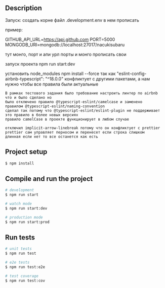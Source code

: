 

## Description
  Запуск:
  создать корне файл .development.env в нем прописать

  пример:

  GITHUB_API_URL=https://api.github.com
  PORT=5000
  MONGODB_URI=mongodb://localhost:27017/nacukisubaru

  тут монго, порт и апи урл порты и монго прописать свои

  запуск проекта npm run start:dev

  установить node_modules npm install --force так как
  "eslint-config-airbnb-typescript": "^18.0.0" конфликтует с другими пакетами, а нам нужно чтобы все правила были актуальные

	В рамках тестового задания было требование настроить линтер по airbnb что и было сделано но
	было отключено правило @typescript-eslint/camelcase и заменено правилом @typescript-eslint/naming-convention
	сделал так потому что @typescript-eslint/eslint-plugin не поддерживает это правило в более новых версиях
	правило camelCase в проекте функционирует в любом случае

	отключил implicit-arrow-linebreak потому что он конфликтует с prettier
	prettier сам управляет перносом и перенесет если строка слишком длинная если нет то все останется как есть

## Project setup

```bash
$ npm install
```

## Compile and run the project

```bash
# development
$ npm run start

# watch mode
$ npm run start:dev

# production mode
$ npm run start:prod
```

## Run tests

```bash
# unit tests
$ npm run test

# e2e tests
$ npm run test:e2e

# test coverage
$ npm run test:cov
```